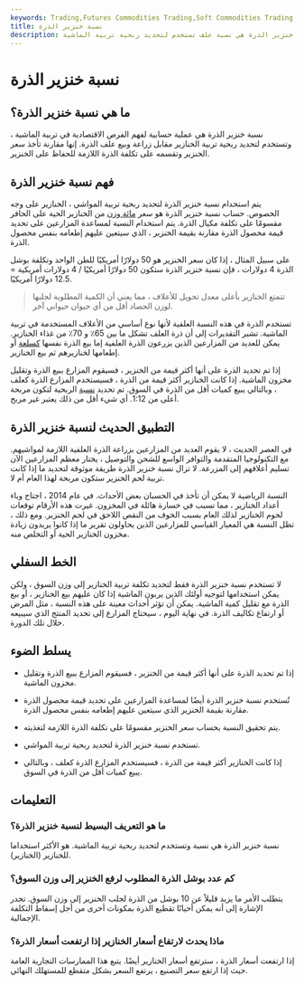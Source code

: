 ```yaml
---
keywords: Trading,Futures Commodities Trading,Soft Commodities Trading,Futures and Commodities Trading
title: نسبة خنزير الذرة
description: نسبة خنزير الذرة هي نسبة علف تستخدم لتحديد ربحية تربية الماشية.
---
```


# نسبة خنزير الذرة
## ما هي نسبة خنزير الذرة؟

نسبة خنزير الذرة هي عملية حسابية لفهم الفرص الاقتصادية في تربية الماشية ، وتستخدم لتحديد ربحية تربية الخنازير مقابل زراعة وبيع علف الذرة. إنها مقارنة تأخذ سعر الخنزير وتقسمه على تكلفة الذرة اللازمة للحفاظ على الخنزير.

## فهم نسبة خنزير الذرة

يتم استخدام نسبة خنزير الذرة لتحديد ربحية تربية المواشي ، الخنازير على وجه الخصوص. حساب نسبة خنزير الذرة هو سعر [مائة وزن](/hundredweight) من الخنازير الحية على الحافر مقسومًا على تكلفة مكيال الذرة. يتم استخدام النسبة لمساعدة المزارعين على تحديد قيمة محصول الذرة مقارنة بقيمة الخنزير ، الذي سيتعين عليهم إطعامه بنفس محصول الذرة.

على سبيل المثال ، إذا كان سعر الخنزير هو 50 دولارًا أمريكيًا للطن الواحد وتكلفة بوشل الذرة 4 دولارات ، فإن نسبة خنزير الذرة ستكون 50 دولارًا أمريكيًا / 4 دولارات أمريكية = 12.5 دولارًا أمريكيًا.

> تتمتع الخنازير بأعلى معدل تحويل للأعلاف ، مما يعني أن الكمية المطلوبة لجلبها لوزن الحصاد أقل من أي حيوان حيواني آخر.

>

تستخدم الذرة في هذه النسبة العلفية لأنها نوع أساسي من الأعلاف المستخدمة في تربية الماشية. تشير التقديرات إلى أن ذرة العلف تشكل ما بين 65٪ و 70٪ من غذاء الخنازير. يمكن للعديد من المزارعين الذين يزرعون الذرة العلفية إما بيع الذرة نفسها [كسلعة](/commodity) أو إطعامها لخنازيرهم ثم بيع الخنازير.

إذا تم تحديد الذرة على أنها أكثر قيمة من الخنزير ، فسيقوم المزارع ببيع الذرة وتقليل مخزون الماشية. إذا كانت الخنازير أكثر قيمة من الذرة ، فسيستخدم المزارع الذرة كعلف ، وبالتالي يبيع كميات أقل من الذرة في السوق. تم تحديد [نسبة](/profitabilityratios) الربحية لتكون مربحة أعلى من 1:12. أي شيء أقل من ذلك يعتبر غير مربح.

## التطبيق الحديث لنسبة خنزير الذرة

في العصر الحديث ، لا يقوم العديد من المزارعين بزراعة الذرة العلفية اللازمة لمواشيهم. مع التكنولوجيا المتقدمة والتوافر الواسع للشحن والتوصيل ، يختار معظم المزارعين الآن تسليم أعلافهم إلى المزرعة. لا تزال نسبة خنزير الذرة طريقة موثوقة لتحديد ما إذا كانت تربية لحم الخنزير ستكون مربحة لهذا العام أم لا.

النسبة الرياضية لا يمكن أن تأخذ في الحسبان بعض الأحداث. في عام 2014 ، اجتاح وباء أعداد الخنازير ، مما تسبب في خسارة هائلة في المخزون. غيرت هذه الأرقام توقعات لحوم الخنازير لذلك العام بسبب الخوف من النقص اللاحق في لحم الخنزير. ومع ذلك ، تظل النسبة هي المعيار القياسي للمزارعين الذين يحاولون تقرير ما إذا كانوا يريدون زيادة مخزون الخنازير الحية أو التخلص منه.

## الخط السفلي

لا تستخدم نسبة خنزير الذرة فقط لتحديد تكلفة تربية الخنازير إلى وزن السوق ، ولكن يمكن استخدامها لتوجيه أولئك الذين يربون الماشية إذا كان عليهم بيع الخنازير ، أو بيع الذرة مع تقليل كمية الماشية. يمكن أن تؤثر أحداث معينة على هذه النسبة ، مثل المرض أو ارتفاع تكاليف الذرة. في نهاية اليوم ، سيحتاج المزارع إلى تحديد المنتج الذي سيبيعه خلال تلك الدورة.

## يسلط الضوء

- إذا تم تحديد الذرة على أنها أكثر قيمة من الخنزير ، فسيقوم المزارع ببيع الذرة وتقليل مخزون الماشية.

- تُستخدم نسبة خنزير الذرة أيضًا لمساعدة المزارعين على تحديد قيمة محصول الذرة مقارنة بقيمة الخنزير الذي سيتعين عليهم إطعامه بنفس محصول الذرة.

- يتم تحقيق النسبة بحساب سعر الخنزير مقسومًا على تكلفة الذرة اللازمة لتغذيته.

- تستخدم نسبة خنزير الذرة لتحديد ربحية تربية المواشي.

- إذا كانت الخنازير أكثر قيمة من الذرة ، فسيستخدم المزارع الذرة كعلف ، وبالتالي يبيع كميات أقل من الذرة في السوق.

## التعليمات

### ما هو التعريف البسيط لنسبة خنزير الذرة؟

نسبة خنزير الذرة هي نسبة وتستخدم لتحديد ربحية تربية الماشية. هو الأكثر استخداما للخنازير (الخنازير).

### كم عدد بوشل الذرة المطلوب لرفع الخنزير إلى وزن السوق؟

يتطلب الأمر ما يزيد قليلاً عن 10 بوشل من الذرة لجلب الخنزير إلى وزن السوق. تجدر الإشارة إلى أنه يمكن أحيانًا تقطيع الذرة بمكونات أخرى من أجل إسقاط التكلفة الإجمالية.

### ماذا يحدث لارتفاع أسعار الخنازير إذا ارتفعت أسعار الذرة؟

إذا ارتفعت أسعار الذرة ، سترتفع أسعار الخنازير أيضًا. يتبع هذا الممارسات التجارية العامة حيث إذا ارتفع سعر التصنيع ، يرتفع السعر بشكل متقطع للمستهلك النهائي.


